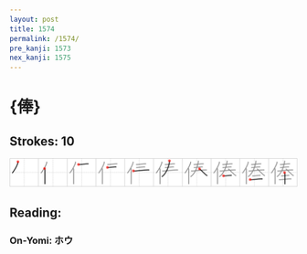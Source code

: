 ```yaml
---
layout: post
title: 1574
permalink: /1574/
pre_kanji: 1573
nex_kanji: 1575
---
```


# {俸}

## Strokes: 10

<div class="stroke"><img src="../images/E4BFB8.png" /></div>

## Reading:

### On-Yomi: ホウ
